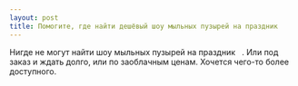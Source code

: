 ```yaml
---
layout: post 
title: Помогите, где найти дешёвый шоу мыльных пузырей на праздник ‌ ‌ 
--- 
```

Нигде не могут найти шоу мыльных пузырей на праздник ‌ ‌ . Или под заказ и ждать долго, или по заоблачным ценам. Хочется чего-то более доступного.